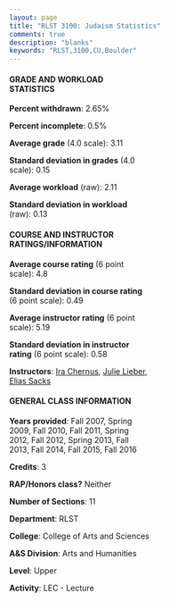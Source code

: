 ```yaml
---
layout: page
title: "RLST 3100: Judaism Statistics"
comments: true
description: "blanks"
keywords: "RLST,3100,CU,Boulder"
---
```

<head>
<script src="https://ajax.googleapis.com/ajax/libs/jquery/2.1.3/jquery.min.js"></script>
<script src="https://dl.dropboxusercontent.com/s/pc42nxpaw1ea4o9/highcharts.js?dl=0"></script>
<!-- <script src="../assets/js/highcharts.js"></script> -->
<style type="text/css">@font-face {
	font-family: "Bebas Neue";
	src: url(https://www.filehosting.org/file/details/544349/BebasNeue Regular.otf) format("opentype");
	}
	h1.Bebas { 
		font-family: "Bebas Neue", Verdana, Tahoma;
	}
</style>
</head>
<body>
	<div id="container" style="float: right; width: 45%; height: 88%; margin-left: 2.5%; margin-right: 2.5%;"></div>
	<script language="JavaScript">
		$(document).ready(function() {
		var chart = {type: 'column'};
		var title = {text: 'Grade Distribution'};
		var xAxis = {categories: ['A','B','C','D','F'],crosshair: true};
		var yAxis = {min: 0,title: {text: 'Percentage'}};
		var tooltip = {headerFormat: '<center><b><span style="font-size:20px">{point.key}</span></b></center>',
		               pointFormat: '<td style="padding:0"><b>{point.y:.1f}%</b></td>',
		               footerFormat: '</table>',shared: true,useHTML: true};
		var plotOptions = {column: {pointPadding: 0.0,borderWidth: 0}};  
		var credits = {enabled: false};var series= [{name: 'Percent',data: [32.6,51.49,13.01,2.04,0.85,]}];
		var json = {};
		json.chart = chart;
		json.title = title;
		json.tooltip = tooltip;
		json.xAxis = xAxis;
		json.yAxis = yAxis;  
		json.series = series;
		json.plotOptions = plotOptions;  
		json.credits = credits;
		$('#container').highcharts(json);
	});
	</script>
</body>
			   
#### GRADE AND WORKLOAD STATISTICS

**Percent withdrawn**: 2.65%

**Percent incomplete**: 0.5%

**Average grade** (4.0 scale): 3.11

**Standard deviation in grades** (4.0 scale): 0.15

**Average workload** (raw): 2.11

**Standard deviation in workload** (raw): 0.13

#### COURSE AND INSTRUCTOR RATINGS/INFORMATION

**Average course rating** (6 point scale): 4.8

**Standard deviation in course rating** (6 point scale): 0.49

**Average instructor rating** (6 point scale): 5.19

**Standard deviation in instructor rating** (6 point scale): 0.58

**Instructors**: <a href='../../instructors/Ira_Chernus'>Ira Chernus</a>, <a href='../../instructors/Julie_Lieber'>Julie Lieber</a>, <a href='../../instructors/Elias_Sacks'>Elias Sacks</a>

#### GENERAL CLASS INFORMATION

**Years provided**: Fall 2007, Spring 2009, Fall 2010, Fall 2011, Spring 2012, Fall 2012, Spring 2013, Fall 2013, Fall 2014, Fall 2015, Fall 2016

**Credits**: 3

**RAP/Honors class?** Neither

**Number of Sections**: 11

**Department**: RLST

**College**: College of Arts and Sciences

**A&S Division**: Arts and Humanities

**Level**: Upper

**Activity**: LEC - Lecture
